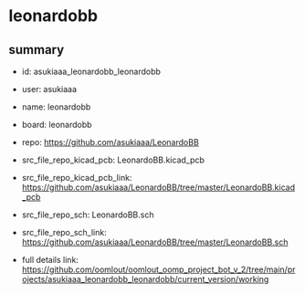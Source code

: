# leonardobb
 
## summary 
* id: asukiaaa_leonardobb_leonardobb
* user: asukiaaa
* name: leonardobb
* board: leonardobb
* repo: https://github.com/asukiaaa/LeonardoBB
* src_file_repo_kicad_pcb: LeonardoBB.kicad_pcb
* src_file_repo_kicad_pcb_link: https://github.com/asukiaaa/LeonardoBB/tree/master/LeonardoBB.kicad_pcb


* src_file_repo_sch: LeonardoBB.sch
* src_file_repo_sch_link: https://github.com/asukiaaa/LeonardoBB/tree/master/LeonardoBB.sch
* full details link: https://github.com/oomlout/oomlout_oomp_project_bot_v_2/tree/main/projects/asukiaaa_leonardobb_leonardobb/current_version/working  






